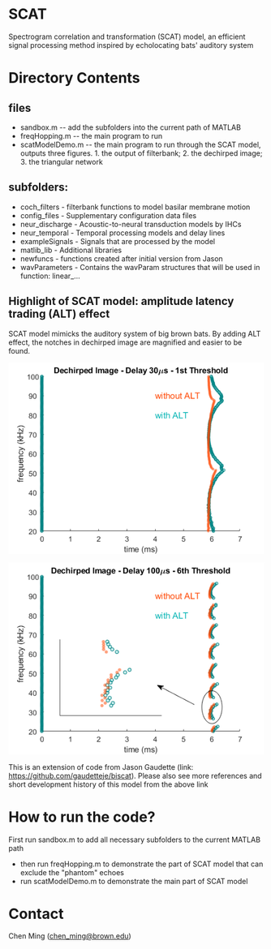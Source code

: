 # SCAT
Spectrogram correlation and transformation (SCAT) model, an efficient signal processing method inspired by echolocating bats' auditory system
# Directory Contents
## files
* sandbox.m -- add the subfolders into the current path of MATLAB
* freqHopping.m -- the main program to run
* scatModelDemo.m -- the main program to run through the SCAT model, outputs three figures. 1. the output of filterbank; 2. the dechirped image; 3. the triangular network

## subfolders:
 - coch_filters - filterbank functions to model basilar membrane motion
 - config_files - Supplementary configuration data files
 - neur_discharge - Acoustic-to-neural transduction models by IHCs
 - neur_temporal - Temporal processing models and delay lines 
 - exampleSignals - Signals that are processed by the model
 - matlib_lib - Additional libraries
 - newfuncs - functions created after initial version from Jason
 - wavParameters - Contains the wavParam structures that will be used in function: linear_...
 
## Highlight of SCAT model: amplitude latency trading (ALT) effect
 SCAT model mimicks the auditory system of big brown bats. By adding ALT effect, the notches in dechirped image are magnified and easier to be found.
 
![](/figures/DechirpedImage-1.png)

![](/figures/DechirpedImage-2.png)
 
 This is an extension of code from Jason Gaudette (link: https://github.com/gaudetteje/biscat). Please also see more references and short development history of this model from the above link
 
 # How to run the code?
 First run sandbox.m to add all necessary subfolders to the current MATLAB path
 * then run freqHopping.m to demonstrate the part of SCAT model that can exclude the "phantom" echoes
 * run scatModelDemo.m to demonstrate the main part of SCAT model
 # Contact
 Chen Ming (chen_ming@brown.edu)

